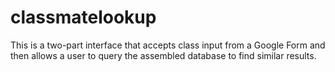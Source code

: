 # classmatelookup
This is a two-part interface that accepts class input from a Google Form and then allows a user to query the assembled database to find similar results.
